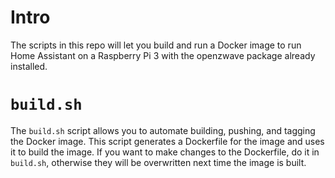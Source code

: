 # Intro
The scripts in this repo will let you build and run a Docker image to run Home Assistant on a Raspberry Pi 3 with the openzwave package already installed.

# `build.sh`
The `build.sh` script allows you to automate building, pushing, and tagging the Docker image. This script generates a Dockerfile for the image and uses it to build the image. If you want to make changes to the Dockerfile, do it in `build.sh`, otherwise they will be overwritten next time the image is built.

